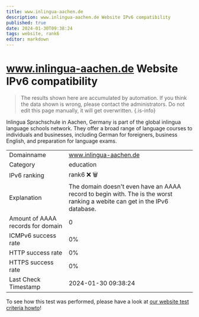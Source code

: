 ```yaml
---
title: www.inlingua-aachen.de
description: www.inlingua-aachen.de Website IPv6 compatibility
published: true
date: 2024-01-30T09:38:24
tags: website, rank6
editor: markdown
---
```


# www.inlingua-aachen.de Website IPv6 compatibility

> The results shown here are accumulated by automation. If you think the data shown is wrong, please contact the administrators. 
> Do not edit this page manually, it will get overwritten.
{.is-info}

Inlingua Sprachschule in Aachen, Germany is part of the global inlingua language schools network. They offer a broad range of language courses to individuals and businesses, including German for foreigners, business English, and preparation for language exams.


|   |   |
| - | - |
| Domainname | www.inlingua-aachen.de
| Category | education |
| IPv6 ranking | rank6 :x: :wastebasket: |
| Explanation | The domain doesn't even have an AAAA record to begin with. The is the worst ranking a webite can get in the IPv6 database. |
| Amount of AAAA records for domain | 0 |
| ICMPv6 success rate | 0%|
| HTTP success rate | 0% |
| HTTPS success rate | 0% |
| Last Check Timestamp | 2024-01-30 09:38:24 |

To see how this test was performed, please have a look at [our website test criteria howto](/howto/testcriteria/website)!

